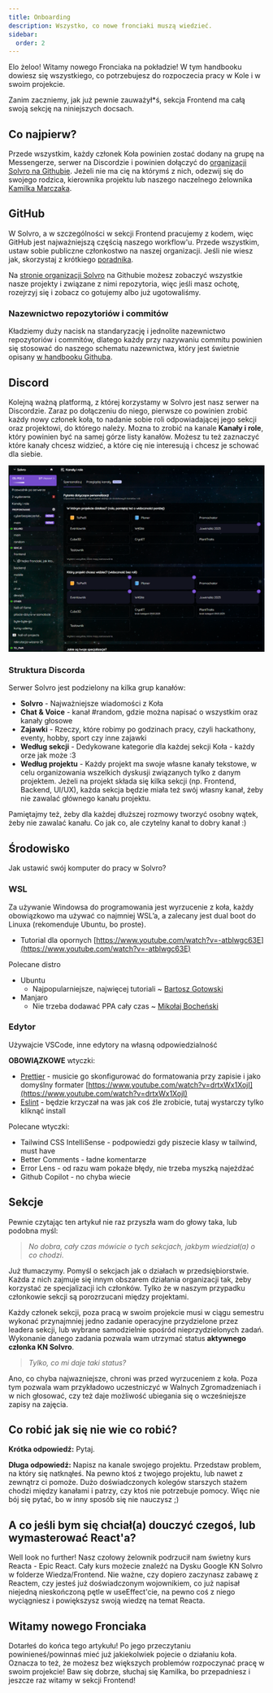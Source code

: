 ```yaml
---
title: Onboarding
description: Wszystko, co nowe fronciaki muszą wiedzieć.
sidebar:
  order: 2
---
```


Elo żeloo! Witamy nowego Fronciaka na pokładzie! W tym handbooku dowiesz się wszystkiego, co potrzebujesz do rozpoczecia pracy w Kole i w swoim projekcie.

Zanim zaczniemy, jak już pewnie zauważył\*ś, sekcja Frontend ma całą swoją sekcję na niniejszych docsach.

## Co najpierw?

Przede wszystkim, każdy członek Koła powinien zostać dodany na grupę na Messengerze, serwer na Discordzie i powinien dołączyć do [organizacji Solvro na Githubie](https://github.com/Solvro). Jeżeli nie ma cię na którymś z nich, odezwij się do swojego rodzica, kierownika projektu lub naszego naczelnego żelownika [Kamilka Marczaka](https://github.com/qamarq).

## GitHub

W Solvro, a w szczególności w sekcji Frontend pracujemy z kodem, więc GitHub jest najważniejszą częścią naszego workflow'u. Przede wszystkim, ustaw sobie publiczne członkostwo na naszej organizacji. Jeśli nie wiesz jak, skorzystaj z krótkiego [poradnika](https://docs.solvro.pl/github#publiczne-cz%C5%82onkostwo).

Na [stronie organizacji Solvro](https://github.com/solvro) na Githubie możesz zobaczyć wszystkie nasze projekty i związane z nimi repozytoria, więc jeśli masz ochotę, rozejrzyj się i zobacz co gotujemy albo już ugotowaliśmy.

### Nazewnictwo repozytoriów i commitów

Kładziemy duży nacisk na standaryzację i jednolite nazewnictwo repozytoriów i commitów, dlatego każdy przy nazywaniu commitu powinien się stosować do naszego schematu nazewnictwa, który jest świetnie opisany [w handbooku Githuba](/github).

## Discord

Kolejną ważną platformą, z której korzystamy w Solvro jest nasz serwer na Discordzie. Zaraz po dołączeniu do niego, pierwsze co powinien zrobić każdy nowy członek koła, to nadanie sobie roli odpowiadającej jego sekcji oraz projektowi, do którego należy. Mozna to zrobić na kanale **Kanały i role**, który powinien być na samej górze listy kanałów. Możesz tu też zaznaczyć które kanały chcesz widzieć, a które cię nie interesują i chcesz je schować dla siebie.

![Widok kanału 'Kanały i role' na Discordzie](/src/assets/onboarding/kanaly-i-role.png)

### Struktura Discorda

Serwer Solvro jest podzielony na kilka grup kanałów:

- **Solvro** - Najważniejsze wiadomości z Koła
- **Chat & Voice** - kanał #random, gdzie można napisać o wszystkim oraz kanały głosowe
- **Zajawki** - Rzeczy, które robimy po godzinach pracy, czyli hackathony, eventy, hobby, sport czy inne zajawki
- **Według sekcji** - Dedykowane kategorie dla każdej sekcji Koła - każdy orze jak może :3
- **Według projektu** - Każdy projekt ma swoje własne kanały tekstowe, w celu organizowania wszelkich dyskusji związanych tylko z danym projektem. Jeżeli na projekt składa się kilka sekcji (np. Frontend, Backend, UI/UX), każda sekcja będzie miała też swój własny kanał, żeby nie zawalać głównego kanału projektu.

Pamiętajmy też, żeby dla każdej dłuższej rozmowy tworzyć osobny wątek, żeby nie zawalać kanału. Co jak co, ale czytelny kanał to dobry kanał :)

## Środowisko

Jak ustawić swój komputer do pracy w Solvro?

### WSL

Za używanie Windowsa do programowania jest wyrzucenie z koła, każdy obowiązkowo ma używać co najmniej WSL’a, a zalecany jest dual boot do Linuxa (rekomenduje Ubuntu, bo proste).

- Tutorial dla opornych
  [https://www.youtube.com/watch?v=-atblwgc63E](https://www.youtube.com/watch?v=-atblwgc63E)

Polecane distro

- Ubuntu
  - Najpopularniejsze, najwięcej tutoriali ~ [Bartosz Gotowski](https://github.com/Rei-x)
- Manjaro
  - Nie trzeba dodawać PPA cały czas ~ [Mikołaj Bocheński](https://www.linkedin.com/in/malyvsen/)

### Edytor

Używajcie VSCode, inne edytory na własną odpowiedzialność

**OBOWIĄZKOWE** wtyczki:

- [Prettier](https://marketplace.visualstudio.com/items?itemName=esbenp.prettier-vscode) - musicie go skonfigurować do formatowania przy zapisie i jako domyślny formater
  [https://www.youtube.com/watch?v=drtxWx1XojI](https://www.youtube.com/watch?v=drtxWx1XojI)
- [Eslint](https://marketplace.visualstudio.com/items?itemName=dbaeumer.vscode-eslint) - będzie krzyczał na was jak coś źle zrobicie, tutaj wystarczy tylko kliknąć install

Polecane wtyczki:

- Tailwind CSS IntelliSense - podpowiedzi gdy piszecie klasy w tailwind, must have
- Better Comments - ładne komentarze
- Error Lens - od razu wam pokaże błędy, nie trzeba myszką najeżdżać
- Github Copilot - no chyba wiecie

## Sekcje

Pewnie czytając ten artykuł nie raz przyszła wam do głowy taka, lub podobna myśl:

> _No dobra, cały czas mówicie o tych sekcjach, jakbym wiedział(a) o co chodzi_.

Już tłumaczymy. Pomyśl o sekcjach jak o działach w przedsiębiorstwie. Każda z nich zajmuje się innym obszarem działania organizacji tak, żeby korzystać ze specjalizacji ich członków. Tylko że w naszym przypadku członkowie sekcji są porozrzucani między projektami.

Każdy członek sekcji, poza pracą w swoim projekcie musi w ciągu semestru wykonać przynajmniej jedno zadanie operacyjne przydzielone przez leadera sekcji, lub wybrane samodzielnie spośród nieprzydzielonych zadań. Wykonanie danego zadania pozwala wam utrzymać status **aktywnego członka KN Solvro**.

> _Tylko, co mi daje taki status?_

Ano, co chyba najwazniejsze, chroni was przed wyrzuceniem z koła. Poza tym pozwala wam przykładowo uczestniczyć w Walnych Zgromadzeniach i w nich głosować, czy też daje możliwość ubiegania się o wcześniejsze zapisy na zajęcia.

## Co robić jak się nie wie co robić?

**Krótka odpowiedź:** Pytaj.

**Długa odpowiedź:** Napisz na kanale swojego projektu. Przedstaw problem, na który się natknąłeś. Na pewno ktoś z twojego projektu, lub nawet z zewnątrz ci pomoże. Dużo doświadczonych kolegów starszych stażem chodzi między kanałami i patrzy, czy ktoś nie potrzebuje pomocy. Więc nie bój się pytać, bo w inny sposób się nie nauczysz ;)

## A co jeśli bym się chciał(a) douczyć czegoś, lub wymasterować React'a?

Well look no further! Nasz czołowy żelownik podrzucił nam świetny kurs Reacta - Epic React. Cały kurs możecie znaleźć na Dysku Google KN Solvro w folderze Wiedza/Frontend. Nie ważne, czy dopiero zaczynasz zabawę z Reactem, czy jesteś już doświadczonym wojownikiem, co już napisał niejedną nieskończoną pętle w useEffect'cie, na pewno coś z niego wyciągniesz i powiększysz swoją wiedzę na temat Reacta.

## Witamy nowego Fronciaka

Dotarłeś do końca tego artykułu! Po jego przeczytaniu powinieneś/powinnaś mieć już jakiekolwiek pojecie o działaniu koła. Oznacza to też, że możesz bez większych problemów rozpoczynać pracę w swoim projekcie! Baw się dobrze, słuchaj się Kamilka, bo przepadniesz i jeszcze raz witamy w sekcji Frontend!
